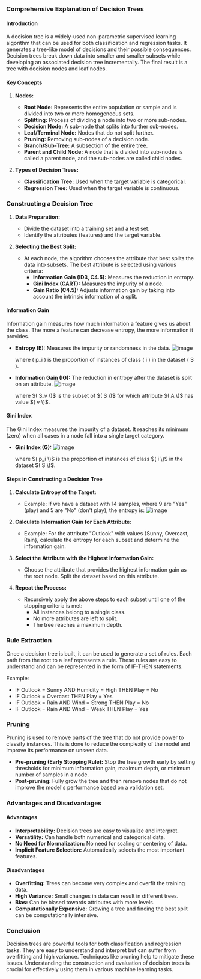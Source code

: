 ### Comprehensive Explanation of Decision Trees

#### Introduction
A decision tree is a widely-used non-parametric supervised learning algorithm that can be used for both classification and regression tasks. It generates a tree-like model of decisions and their possible consequences. Decision trees break down data into smaller and smaller subsets while developing an associated decision tree incrementally. The final result is a tree with decision nodes and leaf nodes.

#### Key Concepts

1. **Nodes:**
   - **Root Node:** Represents the entire population or sample and is divided into two or more homogeneous sets.
   - **Splitting:** Process of dividing a node into two or more sub-nodes.
   - **Decision Node:** A sub-node that splits into further sub-nodes.
   - **Leaf/Terminal Node:** Nodes that do not split further.
   - **Pruning:** Removing sub-nodes of a decision node.
   - **Branch/Sub-Tree:** A subsection of the entire tree.
   - **Parent and Child Node:** A node that is divided into sub-nodes is called a parent node, and the sub-nodes are called child nodes.

2. **Types of Decision Trees:**
   - **Classification Tree:** Used when the target variable is categorical.
   - **Regression Tree:** Used when the target variable is continuous.

### Constructing a Decision Tree

1. **Data Preparation:**
   - Divide the dataset into a training set and a test set.
   - Identify the attributes (features) and the target variable.

2. **Selecting the Best Split:**
   - At each node, the algorithm chooses the attribute that best splits the data into subsets. The best attribute is selected using various criteria:
     - **Information Gain (ID3, C4.5):** Measures the reduction in entropy.
     - **Gini Index (CART):** Measures the impurity of a node.
     - **Gain Ratio (C4.5):** Adjusts information gain by taking into account the intrinsic information of a split.

#### Information Gain
Information gain measures how much information a feature gives us about the class. The more a feature can decrease entropy, the more information it provides.

- **Entropy (E):** Measures the impurity or randomness in the data.
  ![image](https://github.com/Roua91/Courses/assets/165356652/58ea7574-5071-4fb1-b84f-7baf034af99f)

  where \( p_i \) is the proportion of instances of class \( i \) in the dataset \( S \).

- **Information Gain (IG):** The reduction in entropy after the dataset is split on an attribute.
  ![image](https://github.com/Roua91/Courses/assets/165356652/03f9a7ad-92c3-4525-8f2a-0f11ba562cfc)

  where $( S_v \)$ is the subset of $( S \)$ for which attribute $( A \)$ has value $( v \)$.

#### Gini Index
The Gini Index measures the impurity of a dataset. It reaches its minimum (zero) when all cases in a node fall into a single target category.

- **Gini Index (G):**
  ![image](https://github.com/Roua91/Courses/assets/165356652/a657d096-79e4-4304-abcb-9c11d93e7518)

  where $( p_i \)$ is the proportion of instances of class $( i \)$ in the dataset $( S \)$.

#### Steps in Constructing a Decision Tree

1. **Calculate Entropy of the Target:**
   - Example: If we have a dataset with 14 samples, where 9 are "Yes" (play) and 5 are "No" (don't play), the entropy is:
     ![image](https://github.com/Roua91/Courses/assets/165356652/04bdbadf-1e3f-46d8-a69d-c377b9e5f31b)


2. **Calculate Information Gain for Each Attribute:**
   - Example: For the attribute "Outlook" with values {Sunny, Overcast, Rain}, calculate the entropy for each subset and determine the information gain.

3. **Select the Attribute with the Highest Information Gain:**
   - Choose the attribute that provides the highest information gain as the root node. Split the dataset based on this attribute.

4. **Repeat the Process:**
   - Recursively apply the above steps to each subset until one of the stopping criteria is met:
     - All instances belong to a single class.
     - No more attributes are left to split.
     - The tree reaches a maximum depth.

### Rule Extraction
Once a decision tree is built, it can be used to generate a set of rules. Each path from the root to a leaf represents a rule. These rules are easy to understand and can be represented in the form of IF-THEN statements.

Example:
- IF Outlook = Sunny AND Humidity = High THEN Play = No
- IF Outlook = Overcast THEN Play = Yes
- IF Outlook = Rain AND Wind = Strong THEN Play = No
- IF Outlook = Rain AND Wind = Weak THEN Play = Yes

### Pruning
Pruning is used to remove parts of the tree that do not provide power to classify instances. This is done to reduce the complexity of the model and improve its performance on unseen data.

- **Pre-pruning (Early Stopping Rule):** Stop the tree growth early by setting thresholds for minimum information gain, maximum depth, or minimum number of samples in a node.
- **Post-pruning:** Fully grow the tree and then remove nodes that do not improve the model's performance based on a validation set.

### Advantages and Disadvantages

#### Advantages
- **Interpretability:** Decision trees are easy to visualize and interpret.
- **Versatility:** Can handle both numerical and categorical data.
- **No Need for Normalization:** No need for scaling or centering of data.
- **Implicit Feature Selection:** Automatically selects the most important features.

#### Disadvantages
- **Overfitting:** Trees can become very complex and overfit the training data.
- **High Variance:** Small changes in data can result in different trees.
- **Bias:** Can be biased towards attributes with more levels.
- **Computationally Expensive:** Growing a tree and finding the best split can be computationally intensive.

### Conclusion
Decision trees are powerful tools for both classification and regression tasks. They are easy to understand and interpret but can suffer from overfitting and high variance. Techniques like pruning help to mitigate these issues. Understanding the construction and evaluation of decision trees is crucial for effectively using them in various machine learning tasks.
